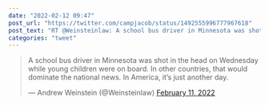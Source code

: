 ```yaml
---
date: "2022-02-12 09:47"
post_url: "https://twitter.com/campjacob/status/1492555996777967618"
post_text: "RT @Weinsteinlaw: A school bus driver in Minnesota was shot in the head on Wednesday while young children were on board. In other countries, that would dominate the national news. In America, it’s just another day."
categories: "tweet"
---
```


<blockquote class="twitter-tweet"><p lang="en" dir="ltr">A school bus driver in Minnesota was shot in the head on Wednesday while young children were on board. In other countries, that would dominate the national news. In America, it’s just another day.</p>&mdash; Andrew Weinstein (@Weinsteinlaw) <a href="https://twitter.com/Weinsteinlaw/status/1492275905045147651?ref_src=twsrc%5Etfw">February 11, 2022</a></blockquote> <script async src="https://platform.twitter.com/widgets.js" charset="utf-8"></script> 
